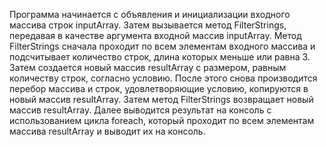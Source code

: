 Программа начинается с объявления и инициализации входного массива строк inputArray.
Затем вызывается метод FilterStrings, передавая в качестве аргумента входной массив inputArray.
Метод FilterStrings сначала проходит по всем элементам входного массива и подсчитывает количество строк, длина которых меньше или равна 3.
Затем создается новый массив resultArray с размером, равным количеству строк, согласно условию.
После этого снова производится перебор массива и строк, удовлетворяющие условию, копируются в новый массив resultArray.
Затем метод FilterStrings возвращает новый массив resultArray.
Далее выводится результат на консоль с использованием цикла foreach, который проходит по всем элементам массива resultArray и выводит их на консоль.
